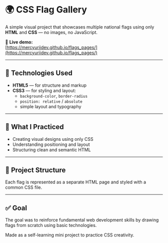 # 🌍 CSS Flag Gallery

A simple visual project that showcases multiple national flags using only **HTML** and **CSS** — no images, no JavaScript.

🔗 **Live demo:**  
[https://mercyuriidev.github.io/flags_pages/](https://mercyuriidev.github.io/flags_pages/)

---

## 📌 Technologies Used

- **HTML5** — for structure and markup
- **CSS3** — for styling and layout:
  - `background-color`, `border-radius`
  - `position: relative` / `absolute`
  - simple layout and typography

---

## 🧠 What I Practiced

- Creating visual designs using only CSS
- Understanding positioning and layout
- Structuring clean and semantic HTML

---

## 📂 Project Structure

Each flag is represented as a separate HTML page and styled with a common CSS file.


---

## ✅ Goal

The goal was to reinforce fundamental web development skills by drawing flags from scratch using basic technologies.

Made as a self-learning mini project to practice CSS creativity.
